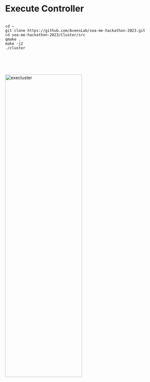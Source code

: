 # Execute Controller

<pre>
<code>
cd ~
git clone https://github.com/AveesLab/sea-me-hackathon-2023.git
cd sea-me-hackathon-2023/Cluster/src
qmake .
make -j2
./cluster
</code>
</pre>
<br><br>

<img src="https://github.com/AveesLab/sea-me-hackathon-2023/assets/125881959/be0e03bd-65be-415f-8a5a-4ab4f92338c6" width="70%" height="50%" title="px(픽셀) 크기 설정" alt="execluster"></img>
